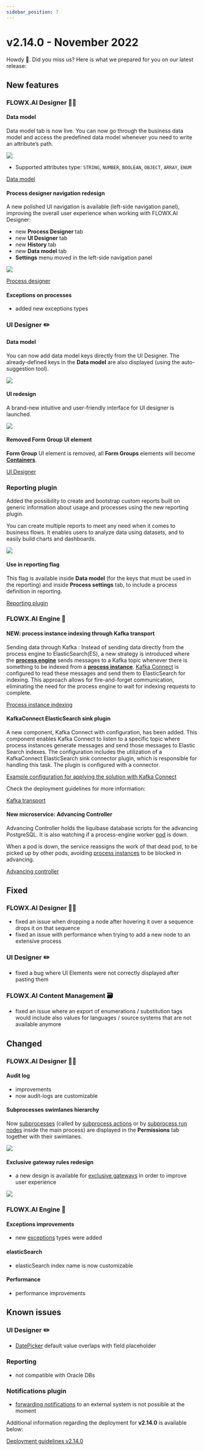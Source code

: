 ```yaml
---
sidebar_position: 7
---
```


# v2.14.0 - November 2022

Howdy :wave:. Did you miss us? Here is what we prepared for you on our latest release:

## **New features**

### FLOWX.AI Designer 👩‍🏭

#### Data model

Data model tab is now live. You can now go through the business data model and access the predefined data model whenever you need to write an attribute’s path.

![](../img/data_model.png)

* Supported attributes type: `STRING`, `NUMBER`, `BOOLEAN`, `OBJECT`, `ARRAY`, `ENUM`


[Data model](/docs/building-blocks/process/process-definition#data-model)

#### Process designer navigation redesign

A new polished UI navigation is available (left-side navigation panel), improving the overall user experience when working with FLOWX.AI Designer:

* new **Process Designer** tab
* new **UI Designer** tab 
* new **History** tab
* new **Data model** tab
* **Settings** menu moved in the left-side navigation panel


![](../img/proc_redesign.gif)

[Process designer](../../docs/building-blocks/process/process-definition#process-designer)

#### Exceptions on processes

* added new exceptions types

### UI Designer ✏️

#### Data model 

You can now add data model keys directly from the UI Designer. The already-defined keys in the **Data model** are also displayed (using the auto-suggestion tool).

![](../img/key_data_model.png)

#### UI redesign

A brand-new intuitive and user-friendly interface for UI designer is launched.

![](../img/ui_designer_new.gif)
 
#### Removed Form Group UI element

**Form Group** UI element is removed, all **Form Groups** elements will become [**Containers**](../../docs/building-blocks/ui-designer/ui-component-types/root-components/container).
  
[UI Designer](../../docs/building-blocks/ui-designer)

### Reporting plugin 

Added the possibility to create and bootstrap custom reports built on generic information about usage and processes using the new reporting plugin. 

You can create multiple reports to meet any need when it comes to business flows. It enables users to analyze data using datasets, and to easily build charts and dashboards.

![](../img/reporting.png)

#### Use in reporting flag

This flag is available inside **Data model** (for the keys that must be used in the reporting) and inside **Process settings** tab, to include a process definition in reporting. 


[Reporting plugin](../../docs/platform-deep-dive/plugins/custom-plugins/reporting)

### FLOWX.AI Engine 🚂

#### NEW: process instance indexing through Kafka transport

Sending data through Kafka : Instead of sending data directly from the process engine to ElasticSearch(ES), a new strategy is introduced where the [**process engine**](../../docs/platform-deep-dive/core-components/flowx-engine) sends messages to a Kafka topic whenever there is something to be indexed from a [**process instance**](../../docs/building-blocks/process/active-process/process-instance). [Kafka Connect](https://kafka.apache.org/documentation.html#connect) is configured to read these messages and send them to ElasticSearch for indexing. This approach allows for fire-and-forget communication, eliminating the need for the process engine to wait for indexing requests to complete.

[Process instance indexing](https://docs.flowx.ai/docs/2.14.0/platform-setup-guides/flowx-engine-setup-guide/configuring-elasticsearch-indexing)

#### KafkaConnect ElasticSearch sink plugin

A new component, Kafka Connect with configuration, has been added. This component enables Kafka Connect to listen to a specific topic where process instances generate messages and send those messages to Elastic Search indexes. The configuration includes the utilization of a KafkaConnect ElasticSearch sink connector plugin, which is responsible for handling this task. The plugin is configured with a connector.

[Example configuration for applying the solution with Kafka Connect](https://docs.flowx.ai/docs/2.14.0/platform-setup-guides/flowx-engine-setup-guide/configuring-elasticsearch-indexing#example-configuration-for-applying-the-solution-with-kafka-connect)

Check the deployment guidelines for more information:

[Kafka transport](deployment-guidelines-v2.14.0.md#process-instance-indexing-through-kafka-transport)

#### New microservice: Advancing Controller

Advancing Controller holds the liquibase database scripts for the advancing PostgreSQL. It is also watching if a process-engine worker [pod](../../docs/platform-overview/frameworks-and-standards/event-driven-architecture-frameworks/intro-to-kubernetes#node--pods) is down. 

When a pod is down, the service reassigns the work of that dead pod, to be picked up by other pods, avoiding [process instances](../../docs/building-blocks/process/active-process/process-instance) to be blocked in advancing.

[Advancing controller](../../docs/platform-deep-dive/core-components/flowx-engine#advancing-controller)

## **Fixed**

### FLOWX.AI Designer 👩‍🏭

* fixed an issue when dropping a node after hovering it over a sequence drops it on that sequence
* fixed an issue with performance when trying to add a new node to an extensive process 

### UI Designer ✏️

* fixed a bug where UI Elements were not correctly displayed after pasting them

### FLOWX.AI Content Management 🗃

* fixed an issue where an export of enumerations / substitution tags would include also values for languages / source systems that are not available anymore
 
## **Changed**

### FLOWX.AI Designer 👩‍🏭

#### Audit log 

* improvements
* now audit-logs are customizable 

#### Subprocesses swimlanes hierarchy 

Now [subprocesses](../../docs/building-blocks/process/subprocess) (called by [subprocess actions](../../docs/building-blocks/actions/start-subprocess-action) or by [subprocess run nodes](../../docs/building-blocks/node/subprocess-run-node) inside the main process) are displayed in the **Permissions** tab together with their swimlanes.

![](../../release-notes/img/swimlane_hierarchy.png)

#### Exclusive gateway rules redesign

* a new design is available for [exclusive gateways](../../docs/building-blocks/node/exclusive-gateway-node) in order to improve user experience

![](../img/gateway_redesign.png)

### FLOWX.AI Engine 🚂

#### Exceptions improvements

* new [exceptions](../../docs/building-blocks/process/active-process/failed-process-start) types were added

#### elasticSearch

* elasticSearch index name is now customizable

#### Performance

* performance improvements

## **Known issues**

### UI Designer ✏️

* [DatePicker](../../docs/building-blocks/ui-designer/ui-component-types/form-elements/datepicker-form-field) default value overlaps with field placeholder

### Reporting

* not compatible with Oracle DBs

### Notifications plugin

* [forwarding notifications](../../docs/platform-deep-dive/plugins/custom-plugins/notifications-plugin/using-notifications-plugin/forwarding-notifications-to-an-external-system) to an external system is not possible at the moment 

Additional information regarding the deployment for **v2.14.0** is available below:

[Deployment guidelines v2.14.0](./deployment-guidelines-v2.14.0)



